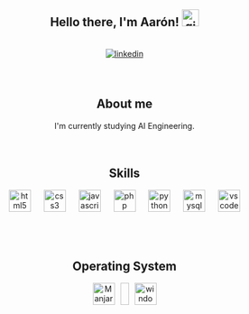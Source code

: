<body>
<div align="center">
  <h2> Hello there, I'm Aarón!
    <img src="https://github.com/abdoachhoubi/abdoachhoubi/blob/main/gifs/Hi.gif" width="30" alt="gif de saludo">
  </h2>
  <br>
  <a href="www.linkedin.com/in/aarón-martínez-3a65a6330" target="_blank">
    <img src="https://img.shields.io/badge/linkedin-%2300acee.svg?color=405DE6&style=for-the-badge&logo=linkedin&logoColor=white" alt="linkedin" style="margin-bottom: 5px;" />
  </a>

  <!-- <a href="https://www.instagram.com/celeste_cruzzg/" target="_blank">
    <img src="https://img.shields.io/badge/instagram-%23ff5851db.svg?color=C13584&style=for-the-badge&logo=instagram&logoColor=white" alt="instagram" style="margin-bottom: 5px;" />
  </a> -->

  <br>
  <br>
  <br>
  <h2> About me </h2>
    I'm currently studying AI Engineering.
  <br>
  <br>
  <br>
  <h2> Skills </h2>
  
  <div align="center">
    <img width="15"/>
    <img src="https://cdn.jsdelivr.net/gh/devicons/devicon/icons/html5/html5-original.svg" width="39" alt="html5 logo"/>
    <img width="15"/>
    <img src="https://cdn.jsdelivr.net/gh/devicons/devicon/icons/css3/css3-original.svg" width="39" alt="css3 logo"/>
    <img width="15"/>
    <img src="https://cdn.jsdelivr.net/gh/devicons/devicon/icons/javascript/javascript-original.svg" width="39" alt="javascript logo"/>
    <img width="15"/>
    <!-- <img src="https://cdn.jsdelivr.net/gh/devicons/devicon/icons/typescript/typescript-original.svg" width="39" alt="typescript logo"/> -->
    <!-- <img width="15"/> -->
    <img src="https://cdn.jsdelivr.net/gh/devicons/devicon/icons/php/php-original.svg" width="39" alt="php logo"/>
    <img width="15"/>
    <!-- <img src="https://cdn.jsdelivr.net/gh/devicons/devicon/icons/csharp/csharp-plain.svg" width="39" alt="cplusplus logo"/>
    <img width="15"/> -->
    <img src="https://cdn.jsdelivr.net/gh/devicons/devicon/icons/python/python-original.svg" width="39" alt="python logo"/>
    <img width="15"/>
    <!-- <img src="https://cdn.jsdelivr.net/gh/devicons/devicon/icons/nodejs/nodejs-plain-wordmark.svg" width="39" alt="nodejs logo"/> -->
    <!-- <img width="15"/> -->
    <!-- <img src="https://cdn.jsdelivr.net/gh/devicons/devicon/icons/react/react-original.svg" width="39" alt="react logo"/> -->
    <!-- <img width="15"/> -->
    <!-- <img src="https://cdn.jsdelivr.net/gh/devicons/devicon/icons/nestjs/nestjs-original.svg" width="39" alt="nestjs logo"/> -->
    <!-- <img width="15"/> -->
    <!-- <img src="https://cdn.jsdelivr.net/gh/devicons/devicon/icons/tailwindcss/tailwindcss-original.svg" width="39" alt="mysql logo"/> -->
    <!-- <img width="15"/> -->
    <!-- <img src="https://cdn.jsdelivr.net/gh/devicons/devicon/icons/bootstrap/bootstrap-original.svg" width="39" alt="mysql logo"/> -->
    <!-- <img width="15"/> -->
    <!-- <img src="https://cdn.jsdelivr.net/gh/devicons/devicon/icons/microsoftsqlserver/microsoftsqlserver-original-wordmark.svg" width="39" alt="mysql logo"/> -->
    <!-- <img width="15"/> -->
    <img src="https://cdn.jsdelivr.net/gh/devicons/devicon/icons/mysql/mysql-original-wordmark.svg" width="39" alt="mysql logo"/>
    <img width="15"/>
    <!-- <img src="https://cdn.jsdelivr.net/gh/devicons/devicon/icons/git/git-plain.svg" width="39" alt="git logo"/> -->
    <!-- <img width="15"/> -->
    <!-- <img src="https://cdn.jsdelivr.net/gh/devicons/devicon/icons/npm/npm-original-wordmark.svg" width="39" alt="npm logo"/> -->
    <!-- <img width="15"/> -->
    <img src="https://cdn.jsdelivr.net/gh/devicons/devicon/icons/vscode/vscode-original.svg" width="39" alt="vscode logo"/>
    <img width="15"/>
  </div>
  <br>
  <br>
  <br>


  <h2> Operating System </h2>
  <div style="display: flex; justify-content: center; gap: 10px;">
    <!-- <img width='39px' src='https://cdn.worldvectorlogo.com/logos/ubuntu-4.svg' alt="Ubuntu" />
    <img width="15px" /> -->
    <img width="39px" src="https://cdn.simpleicons.org/manjaro" alt="Manjaro"/>
    <img width="15px"/>
    <img width="39px" src="https://cdn.jsdelivr.net/gh/devicons/devicon/icons/windows11/windows11-original.svg" alt="windows logo"/>
  </div>
</div>
<br>
<br>
<br>

<!-- <div align="center">
  <h2> Stats </h2>
  <br>
  <a href="https://github.com/celestecruzzg">
  <img align="center" src="https://github-readme-stats.vercel.app/api/top-langs/?username=celestecruzzg&theme=dark&hide_langs_below=1"/>
  </a>
  
  <a href="https://github.com/celestecruzzg">
  <img align="center" src="https://github-readme-stats.vercel.app/api?username=celestecruzzg&show_icons=true&theme=dracula&line_width=27" alt="**Celes** github stats"/>
  </a>
</div> -->

</body>